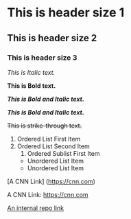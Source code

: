 # This is header size 1
## This is header size 2
### This is header size 3

*This is Italic text.*

**This is Bold text.**

**_This is Bold and Italic text._**

***This is Bold and Italic text.***

~~This is strike-through text.~~

1. Ordered List First Item
2. Ordered List Second Item
    1. Ordered Sublist First Item
    + Unordered List Item
    + Unordered List Item
    
    
[A CNN Link] (https://cnn.com)

A CNN Link: https://cnn.com

[An internal repo link](.../README.md)
